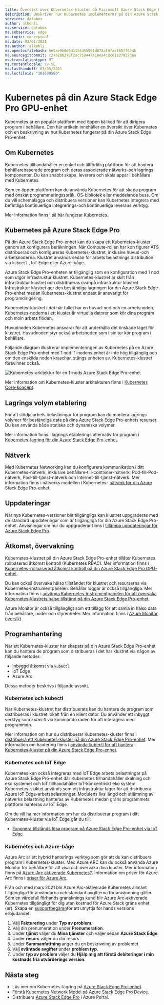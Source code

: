 ```yaml
---
title: Översikt över Kubernetes-kluster på Microsoft Azure Stack Edge Pro-enhet | Microsoft Docs
description: Beskriver hur Kubernetes implementeras på din Azure Stack Edge Pro-enhet.
services: databox
author: alkohli
ms.service: databox
ms.subservice: edge
ms.topic: conceptual
ms.date: 03/01/2021
ms.author: alkohli
ms.openlocfilehash: 6e9ae9b8d9d1154d55991d078af0faef65ff654b
ms.sourcegitcommit: c27a20b278f2ac758447418ea4c8c61e27927d6a
ms.translationtype: MT
ms.contentlocale: sv-SE
ms.lasthandoff: 03/03/2021
ms.locfileid: "101699580"
---
```

# <a name="kubernetes-on-your-azure-stack-edge-pro-gpu-device"></a>Kubernetes på din Azure Stack Edge Pro GPU-enhet

Kubernetes är en populär plattform med öppen källkod för att dirigera program i behållare. Den här artikeln innehåller en översikt över Kubernetes och en beskrivning av hur Kubernetes fungerar på din Azure Stack Edge Pro-enhet. 

## <a name="about-kubernetes"></a>Om Kubernetes 

Kubernetes tillhandahåller en enkel och tillförlitlig plattform för att hantera behållarebaserade program och deras associerade nätverks-och lagrings komponenter. Du kan snabbt skapa, leverera och skala appar i behållare med Kubernetes.

Som en öppen plattform kan du använda Kubernetes för att skapa program med önskat programmeringsspråk, OS-bibliotek eller meddelande buss. Om du vill schemalägga och distribuera versioner kan Kubernetes integrera med befintliga kontinuerliga integrerings-och kontinuerliga leverans verktyg.

Mer information finns i [så här fungerar Kubernetes](https://www.youtube.com/watch?v=q1PcAawa4Bg&list=PLLasX02E8BPCrIhFrc_ZiINhbRkYMKdPT&index=2&t=0s).

## <a name="kubernetes-on-azure-stack-edge-pro"></a>Kubernetes på Azure Stack Edge Pro

På din Azure Stack Edge Pro-enhet kan du skapa ett Kubernetes-kluster genom att konfigurera beräkningen. När Compute-rollen har kon figurer ATS distribueras och konfigureras Kubernetes-klustret, inklusive huvud-och arbetsnoderna. Klustret används sedan för arbets belastnings distribution via `kubectl` , IoT Edge eller Azure-båge.

Azure Stack Edge Pro-enheten är tillgänglig som en konfiguration med 1 nod som utgör infrastruktur klustret. Kubernetes-klustret är skilt från infrastruktur klustret och distribueras ovanpå infrastruktur klustret. Infrastruktur klustret ger den beständiga lagringen för din Azure Stack Edge Pro-enhet medan Kubernetes-klustret endast är ansvarigt för programdirigering. 

Kubernetes-klustret i det här fallet har en huvud-nod och en arbetsnoden. Kubernetes-noderna i ett kluster är virtuella datorer som kör dina program och moln arbets flöden. 

Huvudnoden Kubernetes ansvarar för att underhålla det önskade läget för klustret. Huvudnoden styr också arbetsnoden som i sin tur kör program i behållare. 

Följande diagram illustrerar implementeringen av Kubernetes på en Azure Stack Edge Pro-enhet med 1 nod. 1-nodens enhet är inte hög tillgänglig och om den enskilda noden kraschar, stängs enheten av. Kubernetes-klustret försvinner också.

![Kubernetes-arkitektur för en 1-nods Azure Stack Edge Pro-enhet](media/azure-stack-edge-gpu-kubernetes-overview/kubernetes-architecture-1-node.png)

Mer information om Kubernetes-kluster arkitekturen finns i [Kubernetes Core-koncept](https://kubernetes.io/docs/concepts/architecture/).


<!--The Kubernetes cluster control plane components make global decisions about the cluster. The control plane has:

- *kubeapiserver* that is the front end of the Kubernetes API and exposes the API.
- *etcd* that is a highly available key value store that backs up all the Kubernetes cluster data.
- *kube-scheduler* that makes scheduling decisions.
- *kube-controller-manager* that runs controller processes such as those for node controllers, replications controllers, endpoint controllers, and service account and token controllers. -->

## <a name="storage-volume-provisioning"></a>Lagrings volym etablering

För att stödja arbets belastningar för program kan du montera lagrings volymer för beständiga data på dina Azure Stack Edge Pro-enhets resurser. Du kan använda både statiska och dynamiska volymer. 

Mer information finns i lagrings etablerings alternativ för program i [Kubernetes-lagring för din Azure Stack Edge Pro-enhet](azure-stack-edge-gpu-kubernetes-storage.md).

## <a name="networking"></a>Nätverk

Med Kubernetes Networking kan du konfigurera kommunikation i ditt Kubernetes-nätverk, inklusive behållare-till-container-nätverk, Pod-till-Pod-nätverk, Pod-till-tjänst-nätverk och Internet-till-tjänst-nätverk. Mer information finns i nätverks modellen i Kubernetes- [nätverk för din Azure Stack Edge Pro-enhet](azure-stack-edge-gpu-kubernetes-networking.md).

## <a name="updates"></a>Uppdateringar

När nya Kubernetes-versioner blir tillgängliga kan klustret uppgraderas med de standard uppdateringar som är tillgängliga för din Azure Stack Edge Pro-enhet. Anvisningar om hur du uppgraderar finns i [tillämpa uppdateringar för Azure Stack Edge Pro](azure-stack-edge-gpu-install-update.md).

## <a name="access-monitoring"></a>Åtkomst, övervakning

Kubernetes-klustret på din Azure Stack Edge Pro-enhet tillåter Kubernetes rollbaserad åtkomst kontroll (Kubernetes RBAC). Mer information finns i [Kubernetes-rollbaserad åtkomst kontroll på din Azure Stack Edge Pro GPU-enhet](azure-stack-edge-gpu-kubernetes-rbac.md).

Du kan också övervaka hälso tillståndet för klustret och resurserna via Kubernetes-instrumentpanelen. Behållar loggar är också tillgängliga. Mer information finns i [använda Kubernetes-instrumentpanelen för att övervaka Kubernetes-klustrets hälso tillstånd på din Azure Stack Edge Pro-enhet](azure-stack-edge-gpu-monitor-kubernetes-dashboard.md).

Azure Monitor är också tillgängligt som ett tillägg för att samla in hälso data från behållare, noder och styrenheter. Mer information finns i [Azure Monitor översikt](../azure-monitor/overview.md)

<!--## Private container registry

Kubernetes on Azure Stack Edge Pro device allows for the private storage of your images by providing a local container registry.-->

## <a name="application-management"></a>Programhantering

När ett Kubernetes-kluster har skapats på din Azure Stack Edge Pro-enhet kan du hantera de program som distribueras i det här klustret via någon av följande metoder:

- Inbyggd åtkomst via `kubectl`
- IoT Edge 
- Azure Arc

Dessa metoder beskrivs i följande avsnitt.


### <a name="kubernetes-and-kubectl"></a>Kubernetes och kubectl

När Kubernetes-klustret har distribuerats kan du hantera de program som distribueras i klustret lokalt från en klient dator. Du använder ett inbyggt verktyg som *kubectl* via kommando raden för att interagera med programmen. 

Mer information om hur du distribuerar Kubernetes-kluster finns i [distribuera ett Kubernetes-kluster på din Azure Stack Edge Pro-enhet](azure-stack-edge-gpu-create-kubernetes-cluster.md). Mer information om hantering finns i [använda kubectl för att hantera Kubernetes-kluster på din Azure Stack Edge Pro-enhet](azure-stack-edge-gpu-create-kubernetes-cluster.md).


### <a name="kubernetes-and-iot-edge"></a>Kubernetes och IoT Edge

Kubernetes kan också integreras med IoT Edge arbets belastningar på Azure Stack Edge Pro-enhet där Kubernetes tillhandahåller skalning och eko systemet och IoT tillhandahåller IoT-koncentriskt eko system. Kubernetes-skiktet används som ett infrastruktur lager för att distribuera Azure IoT Edge-arbetsbelastningar. Modulens livs längd och utjämning av nätverks belastning hanteras av Kubernetes medan gräns programmets plattform hanteras av IoT Edge.

Om du vill ha mer information om hur du distribuerar program i ditt Kubernetes-kluster via IoT Edge går du till: 

- [Exponera tillstånds lösa program på Azure Stack Edge Pro-enhet via IoT Edge](azure-stack-edge-gpu-deploy-stateless-application-iot-edge-module.md).


### <a name="kubernetes-and-azure-arc"></a>Kubernetes och Azure-båge

Azure Arc är ett hybrid hanterings verktyg som gör att du kan distribuera program i Kubernetes-kluster. Med Azure ARC kan du också använda Azure Monitor för behållare för att visa och övervaka dina kluster. Mer information finns på [Azure-Arc aktiverade Kubernetes?](../azure-arc/kubernetes/overview.md). Information om priser för Azure Arc finns i [priser för Azure Arc](https://azure.microsoft.com/services/azure-arc/#pricing).

Från och med mars 2021 blir Azure Arc-aktiverade Kubernetes allmänt tillgängliga för användarna och standard avgifterna för användning gäller. Som en värdefull förhands gransknings kund blir Azure Arc-aktiverade Kubernetes tillgängligt för dig utan kostnad för Azure Stack gräns enhet (er). Skapa en [supportbegäran](https://portal.azure.com/#blade/Microsoft_Azure_Support/HelpAndSupportBlade/newsupportrequest)för att utnyttja för hands versions erbjudandet:

1. Välj **Fakturering** under **Typ av problem**.
2. Välj din prenumeration under **Prenumeration**.
3. Under **tjänst** väljer du **Mina tjänster** och väljer sedan **Azure Stack Edge**.
4. Under **resurs** väljer du din resurs.
5. Under **Sammanfattning** anger du en beskrivning av problemet.
6. Välj **oväntade avgifter** under **problem typ**.
7. Under **typ av problem** väljer du **Hjälp mig att förstå debiteringar i min kostnads fria utvärderings version**.


## <a name="next-steps"></a>Nästa steg

- Läs mer om Kubernetes-lagring på [Azure Stack Edge Pro-enhet](azure-stack-edge-gpu-kubernetes-storage.md).
- Förstå Kubernetes Network Model på [Azure Stack Edge Pro Device](azure-stack-edge-gpu-kubernetes-networking.md).
- Distribuera [Azure Stack Edge Pro](azure-stack-edge-gpu-deploy-prep.md) i Azure Portal.
